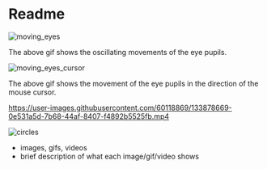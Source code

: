 # Readme


![moving_eyes](https://user-images.githubusercontent.com/60118869/133330730-8d597e66-dce0-4947-9601-4dbd92f64566.gif)

The above gif shows the oscillating movements of the eye pupils. 

![moving_eyes_cursor](https://user-images.githubusercontent.com/60118869/133878317-095a9189-46c9-4df5-9f50-ed8b8ed29224.gif)

The above gif shows the movement of the eye pupils in the direction of the mouse cursor.


https://user-images.githubusercontent.com/60118869/133878669-0e531a5d-7b68-44af-8407-f4892b5525fb.mp4


![circles](https://user-images.githubusercontent.com/60118869/133878726-3ae2a609-bb9b-44c7-aa24-07fea803fda7.gif)

* images, gifs, videos
* brief description of what each image/gif/video shows

